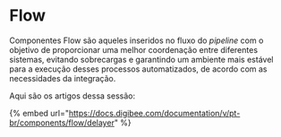 # Flow

Componentes Flow são aqueles inseridos no fluxo do _pipeline_ com o objetivo de proporcionar uma melhor coordenação entre diferentes sistemas, evitando sobrecargas e garantindo um ambiente mais estável para a execução desses processos automatizados, de acordo com as necessidades da integração.&#x20;

Aqui são os artigos dessa sessão:

{% embed url="https://docs.digibee.com/documentation/v/pt-br/components/flow/delayer" %}
